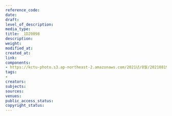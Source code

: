 ```yaml
---
reference_code: 
date: 
draft: 
level_of_description: 
media_type: 
title: _1D20098
description: 
weight: 
modified_at: 
created_at: 
link: 
components:
- https://kctu-photo.s3.ap-northeast-2.amazonaws.com/2021년/8월/20210819_일본+혐한+극우+지원+국정원은+진상을+밝혀라+기자회견/_1D20098.jpg
tags:
- 
creators: 
subjects: 
sources: 
venues: 
public_access_status: 
copyright_status: 
---
```

